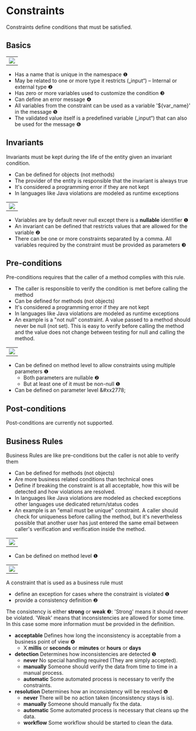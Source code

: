 # Constraints
Constraints define conditions that must be satisfied.

## Basics

<table><tr><td><img src="https://cdn.rawgit.com/fuinorg/org.fuin.dsl.ddd/67ec011/doc/dsl/constraints-simple.ddd.svg"></td></tr></table>

* Has a name that is unique in the namespace &#x2776;
* May be related to one or more type it restricts („input“) – Internal or external type &#x2777;
* Has zero or more variables used to customize the condition &#x2778;
* Can define an error message &#x2779;
* All variables from the constraint can be used as a variable '${var_name}' in the message &#x277A;  
* The validated value itself is a predefined variable („input“) that can also be used for the message &#x277B;

## Invariants
Invariants must be kept during the life of the entity given an invariant condition.

* Can be defined for objects (not methods)
* The provider of the entity is responsible that the invariant is always true
* It's considered a programming error if they are not kept
* In languages like Java violations are modeled as runtime exceptions

<table><tr><td><img src="https://cdn.rawgit.com/fuinorg/org.fuin.dsl.ddd/1772046/doc/dsl/constraints-invariants.ddd.svg"></td></tr></table>

* Variables are by default never null except there is a **nullable** identifier &#x2776;
* An invariant can be defined that restricts values that are allowed for the variable &#x2777;
* There can be one or more constraints separated by a comma. All variables required by the constraint must be provided as parameters &#x2778;

## Pre-conditions
Pre-conditions requires that the caller of a method complies with this rule. 

* The caller is responsible to verify the condition is met before calling the method
* Can be defined for methods (not objects)
* It's considered a programming error if they are not kept  
* In languages like Java violations are modeled as runtime exceptions
* An example is a "not null" constraint. A value passed to a method should never be null (not set). This is easy to verify before calling the method and the value does not change between testing for null and calling the method.  

<table><tr><td><img src="https://cdn.rawgit.com/fuinorg/org.fuin.dsl.ddd/607f5f6/doc/dsl/constraints-preconditions.ddd.svg"></td></tr></table>

* Can be defined on method level to allow constraints using multiple parameters &#x2776;
  * Both parameters are nullable &#x2777;
  * But at least one of it must be non-null &#x2776;
* Can be defined on parameter level &#xx2778; 

## Post-conditions
Post-conditions are currently not supported.

## Business Rules
Business Rules are like pre-conditions but the caller is not able to verify them
* Can be defined for methods (not objects)
* Are more business related conditions than technical ones
* Define if breaking the constraint is at all acceptable, how this will be detected and how violations are resolved.
* In languages like Java violations are modeled as checked exceptions other languages use dedicated return/status codes  
* An example is an "email must be unique" constraint. A caller should check for uniqueness before calling the method, but it's nevertheless possible that another user has just entered the same email between caller's verification and verification inside the method. 

<table><tr><td><img src="https://cdn.rawgit.com/fuinorg/org.fuin.dsl.ddd/0dc2316/doc/dsl/constraints-business-rules.ddd.svg"></td></tr></table>

* Can be defined on method level &#x2776;

<table><tr><td><img src="https://cdn.rawgit.com/fuinorg/org.fuin.dsl.ddd/ecfe5ab/doc/dsl/constraints-business-rule.ddd.svg"></td></tr></table>

A constraint that is used as a business rule must 
* define an exception for cases where the constraint is violated &#x2776;
* provide a consistency definition  &#x2777;

The consistency is either **strong** or **weak** &#x2778;: 'Strong' means it should never be violated. 'Weak' means that inconsistencies are allowed for some time. In this case some more information must be provided in the definition.
* **acceptable** Defines how long the inconsistency is acceptable from a business point of view &#x2779;
  * X **millis** or **seconds** or **minutes** or **hours** or **days**
* **detection** Determines how inconsistencies are detected &#x277A;
  * **never** No special handling required (They are simply accepted). 
  * **manually** Someone should verify the data from time to time in a manual process.
  * **automatic** Some automated process is necessary to verify the constraints.
* **resolution** Determines how an inconsistency will be resolved &#x277B;
  * **never** There will be no action taken (inconsistency stays is is). 
  * **manually** Someone should manually fix the data.
  * **automatic** Some automated process is necessary that cleans up the data. 
  * **workflow** Some workflow should be started to clean the data.
